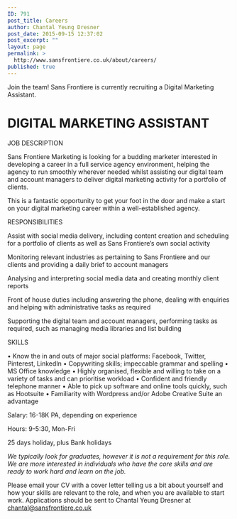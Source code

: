 ```yaml
---
ID: 791
post_title: Careers
author: Chantal Yeung Dresner
post_date: 2015-09-15 12:37:02
post_excerpt: ""
layout: page
permalink: >
  http://www.sansfrontiere.co.uk/about/careers/
published: true
---
```

Join the team! Sans Frontiere is currently recruiting a Digital Marketing Assistant.

<h1>DIGITAL MARKETING ASSISTANT</h1>

JOB DESCRIPTION

Sans Frontiere Marketing is looking for a budding marketer interested in developing a career in a full service agency environment, helping the agency to run smoothly wherever needed whilst assisting our digital team and account managers to deliver digital marketing activity for a portfolio of clients.

This is a fantastic opportunity to get your foot in the door and make a start on your digital marketing career within a well-established agency.

RESPONSIBILITIES

Assist with social media delivery, including content creation and scheduling for a portfolio of clients as well as Sans Frontiere’s own social activity

Monitoring relevant industries as pertaining to Sans Frontiere and our clients and providing a daily brief to account managers

Analysing and interpreting social media data and creating monthly client reports

Front of house duties including answering the phone, dealing with enquiries and helping with administrative tasks as required

Supporting the digital team and account managers, performing tasks as required, such as managing media libraries and list building

SKILLS

• Know the in and outs of major social platforms: Facebook, Twitter, Pinterest, LinkedIn
• Copywriting skills; impeccable grammar and spelling
• MS Office knowledge
• Highly organised, flexible and willing to take on a variety of tasks and can prioritise workload
• Confident and friendly telephone manner
• Able to pick up software and online tools quickly, such as Hootsuite
• Familiarity with Wordpress and/or Adobe Creative Suite an advantage

Salary: 16-18K PA, depending on experience

Hours: 9-5:30, Mon-Fri

25 days holiday, plus Bank holidays

<em>We typically look for graduates, however it is not a requirement for this role. We are more interested in individuals who have the core skills and are ready to work hard and learn on the job.</em>

Please email your CV with a cover letter telling us a bit about yourself and how your skills are relevant to the role, and when you are available to start work. Applications should be sent to Chantal Yeung Dresner at chantal@sansfrontiere.co.uk